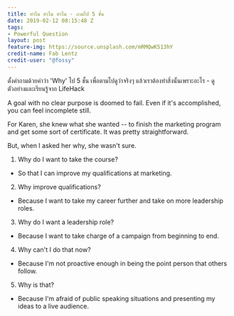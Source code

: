 ```yaml
---
title: ทำไม ทำไม ทำไม - ถามไป 5 ชั้น
date: 2019-02-12 08:15:48 Z
tags:
- Powerful Question
layout: post
feature-img: https://source.unsplash.com/mRMQwK513hY
credit-name: Fab Lentz
credit-user: "@fossy"
---
```


ตั้งคำถามด้วยคำว่า 'Why' ไป 5 ชั้น เพื่อตามไปดูว่าจริงๆ แล้วเราต้องทำสิ่งนั้นเพราะอะไร - ดูตัวอย่างและเรียนรู้จาก LifeHack

A goal with no clear purpose is doomed to fail. Even if it's accomplished, you can feel incomplete still.

For Karen, she knew what she wanted -- to finish the marketing program and get some sort of certificate. It was pretty straightforward.

But, when I asked her why, she wasn't sure.

1. Why do I want to take the course?
  - So that I can improve my qualifications at marketing.
2. Why improve qualifications?
  - Because I want to take my career further and take on more leadership roles.
3. Why do I want a leadership role?
  - Because I want to take charge of a campaign from beginning to end.
4. Why can't I do that now?
  - Because I'm not proactive enough in being the point person that others follow.
5. Why is that?
  - Because I'm afraid of public speaking situations and presenting my ideas to a live audience.
